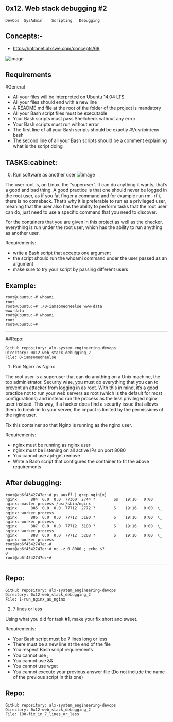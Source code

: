 ## 0x12. Web stack debugging #2
	DevOps	SysAdmin	Scripting	Debugging

## Concepts:-
+ https://intranet.alxswe.com/concepts/68


![image](https://s3.amazonaws.com/intranet-projects-files/holbertonschool-sysadmin_devops/287/99littlebugsinthecode-holberton.jpg)

## Requirements
#General
+ All your files will be interpreted on Ubuntu 14.04 LTS
+ All your files should end with a new line
+ A README.md file at the root of the folder of the project is mandatory
+ All your Bash script files must be executable
+ Your Bash scripts must pass Shellcheck without any error
+ Your Bash scripts must run without error
+ The first line of all your Bash scripts should be exactly #!/usr/bin/env bash
+ The second line of all your Bash scripts should be a comment explaining what is the script doing

## TASKS:cabinet:
0. Run software as another user
![image](https://s3.amazonaws.com/alx-intranet.hbtn.io/uploads/medias/2020/9/eaeff07a715ff880b1ceb8e863a1d141a74a7f85.png?X-Amz-Algorithm=AWS4-HMAC-SHA256&X-Amz-Credential=AKIARDDGGGOUSBVO6H7D%2F20230417%2Fus-east-1%2Fs3%2Faws4_request&X-Amz-Date=20230417T224724Z&X-Amz-Expires=86400&X-Amz-SignedHeaders=host&X-Amz-Signature=6c5b3b67b893bc97a84838992cc814365224d13998549366890073ed8bbd9e10)


The user root is, on Linux, the “superuser”. It can do anything it wants, that’s a good and bad thing. A good practice is that one should never be logged in the root user, as if you fat finger a command and for example run rm -rf /, there is no comeback. That’s why it is preferable to run as a privileged user, meaning that the user also has the ability to perform tasks that the root user can do, just need to use a specific command that you need to discover.


For the containers that you are given in this project as well as the checker, everything is run under the root user, which has the ability to run anything as another user.

Requirements:

+ write a Bash script that accepts one argument
+ the script should run the whoami command under the user passed as an argument
+ make sure to try your script by passing different users

Example:
---------------------
	root@ubuntu:~# whoami
	root
	root@ubuntu:~# ./0-iamsomeoneelse www-data
	www-data
	root@ubuntu:~# whoami
	root
	root@ubuntu:~#
-----------------------

##Repo:

	GitHub repository: alx-system_engineering-devops
	Directory: 0x12-web_stack_debugging_2
	File: 0-iamsomeoneelse
  

1. Run Nginx as Nginx

The root user is a superuser that can do anything on a Unix machine, the top administrator. Security wise, you must do everything that you can to prevent an attacker from logging in as root. With this in mind, it’s a good practice not to run your web servers as root (which is the default for most configurations) and instead run the process as the less privileged nginx user instead. This way, if a hacker does find a security issue that allows them to break-in to your server, the impact is limited by the permissions of the nginx user.

Fix this container so that Nginx is running as the nginx user.

Requirements:

+ nginx must be running as nginx user
+ nginx must be listening on all active IPs on port 8080
+ You cannot use apt-get remove
+ Write a Bash script that configures the container to fit the above requirements


After debugging:
------------------------
	root@ab6f4542747e:~# ps auxff | grep ngin[x]
	nginx      884  0.0  0.0  77360  2744 ?        Ss   19:16   0:00 nginx: master process /usr/sbin/nginx
	nginx      885  0.0  0.0  77712  2772 ?        S    19:16   0:00  \_ nginx: worker process
	nginx      886  0.0  0.0  77712  3180 ?        S    19:16   0:00  \_ nginx: worker process
	nginx      887  0.0  0.0  77712  3180 ?        S    19:16   0:00  \_ nginx: worker process
	nginx      888  0.0  0.0  77712  3208 ?        S    19:16   0:00  \_ nginx: worker process
	root@ab6f4542747e:~#
	root@ab6f4542747e:~# nc -z 0 8080 ; echo $?
	0
	root@ab6f4542747e:~#
---------------------------


## Repo:

	GitHub repository: alx-system_engineering-devops
	Directory: 0x12-web_stack_debugging_2
	File: 1-run_nginx_as_nginx
  

2. 7 lines or less

Using what you did for task #1, make your fix short and sweet.

Requirements:

+ Your Bash script must be 7 lines long or less
+ There must be a new line at the end of the file
+ You respect Bash script requirements
+ You cannot use ;
+ You cannot use &&
+ You cannot use wget
+ You cannot execute your previous answer file (Do not include the name of the previous script in this one)


## Repo:

	GitHub repository: alx-system_engineering-devops
	Directory: 0x12-web_stack_debugging_2
	File: 100-fix_in_7_lines_or_less
